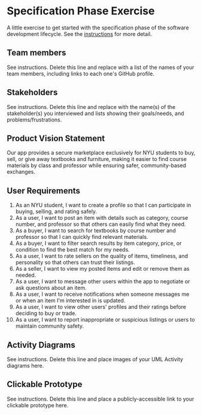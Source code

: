 # Specification Phase Exercise

A little exercise to get started with the specification phase of the software development lifecycle. See the [instructions](instructions.md) for more detail.

## Team members

See instructions. Delete this line and replace with a list of the names of your team members, including links to each one's GitHub profile.

## Stakeholders

See instructions. Delete this line and replace with the name(s) of the stakeholder(s) you interviewed and lists showing their goals/needs, and problems/frustrations.

## Product Vision Statement
Our app provides a secure marketplace exclusively for NYU students to buy, sell, or give away textbooks and furniture, making it easier to find course materials by class and professor while ensuring safer, community-based exchanges.

## User Requirements
1. As an NYU student, I want to create a profile so that I can participate in buying, selling, and rating safely.
2. As a user, I want to post an item with details such as category, course number, and professor so that others can easily find what they need.
3. As a buyer, I want to search for textbooks by course number and professor so that I can quickly find relevant materials.
4. As a buyer, I want to filter search results by item category, price, or condition to find the best match for my needs.
5. As a user, I want to rate sellers on the quality of items, timeliness, and personality so that others can trust their listings.
6. As a seller, I want to view my posted items and edit or remove them as needed.
7. As a user, I want to message other users within the app to negotiate or ask questions about an item.
8. As a user, I want to receive notifications when someone messages me or when an item I'm interested in is updated.
9. As a user, I want to view other users' profiles and their ratings before deciding to buy or trade.
10. As a user, I want to report inappropriate or suspicious listings or users to maintain community safety.

## Activity Diagrams

See instructions. Delete this line and place images of your UML Activity diagrams here.

## Clickable Prototype

See instructions. Delete this line and place a publicly-accessible link to your clickable prototype here.
